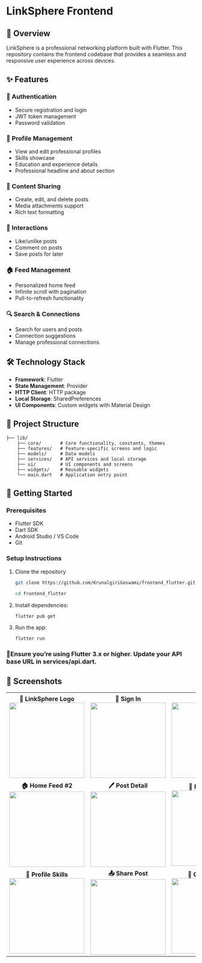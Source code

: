 # LinkSphere Frontend

## 📱 Overview

LinkSphere is a professional networking platform built with Flutter. This repository contains the frontend codebase that provides a seamless and responsive user experience across devices.

## ✨ Features

### 🔐 Authentication
- Secure registration and login
- JWT token management
- Password validation

### 👤 Profile Management
- View and edit professional profiles
- Skills showcase
- Education and experience details
- Professional headline and about section

### 📝 Content Sharing
- Create, edit, and delete posts
- Media attachments support
- Rich text formatting

### 🔄 Interactions
- Like/unlike posts
- Comment on posts
- Save posts for later

### 🏠 Feed Management
- Personalized home feed
- Infinite scroll with pagination
- Pull-to-refresh functionality

### 🔍 Search & Connections
- Search for users and posts
- Connection suggestions
- Manage professional connections

## 🛠️ Technology Stack

- **Framework**: Flutter
- **State Management**: Provider
- **HTTP Client**: HTTP package
- **Local Storage**: SharedPreferences
- **UI Components**: Custom widgets with Material Design

## 📂 Project Structure

```
├── lib/
    ├── core/       # Core functionality, constants, themes
    ├── features/   # Feature-specific screens and logic
    ├── models/     # Data models
    ├── services/   # API services and local storage
    ├── ui/         # UI components and screens
    ├── widgets/    # Reusable widgets
    └── main.dart   # Application entry point
```

## 🚀 Getting Started

### Prerequisites
- Flutter SDK
- Dart SDK
- Android Studio / VS Code
- Git

### Setup Instructions

1. Clone the repository
   ```bash
   git clone https://github.com/KrunalgiriGoswami/frontend_flutter.git

   cd frontend_flutter

2. Install dependencies:
   ```bash
   flutter pub get

3. Run the app:
   ```bash
   flutter run

###  📌Ensure you’re using Flutter 3.x or higher. Update your API base URL in services/api.dart.

## 📸 Screenshots

<table>
  <tr>
    <td align="center"><b>🔗 LinkSphere Logo</b><br><img src="./screenshots/linksphere.png" width="200"/></td>
    <td align="center"><b>🔐 Sign In</b><br><img src="./screenshots/signin.png" width="200"/></td>
    <td align="center"><b>📝 Sign Up</b><br><img src="./screenshots/signup.png" width="200"/></td>
    <td align="center"><b>🏠 Home Feed #1</b><br><img src="./screenshots/home1.png" width="200"/></td>
  </tr>
  <tr>
    <td align="center"><b>🏠 Home Feed #2</b><br><img src="./screenshots/home2.png" width="200"/></td>
    <td align="center"><b>🖊 Post Detail</b><br><img src="./screenshots/post.png" width="200"/></td>
    <td align="center"><b>👤 Profile View</b><br><img src="./screenshots/profile1.png" width="200"/></td>
    <td align="center"><b>👤 Profile Edit</b><br><img src="./screenshots/profile2.png" width="200"/></td>
  </tr>
  <tr>
    <td align="center"><b>👤 Profile Skills</b><br><img src="./screenshots/profile3.png" width="200"/></td>
    <td align="center"><b>📤 Share Post</b><br><img src="./screenshots/share.png" width="200"/></td>
    <td align="center"><b>🤝 Connections</b><br><img src="./screenshots/connections.png" width="200"/></td>
    <td align="center"><b>💡 Suggestions</b><br><img src="./screenshots/suggetions.png" width="200"/></td>
  </tr>
</table>


